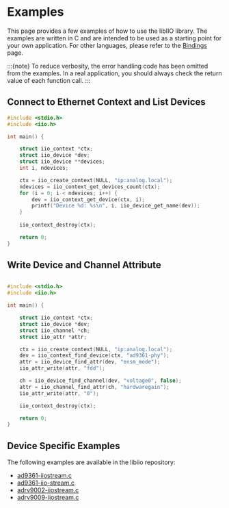 # Examples

This page provides a few examples of how to use the libIIO library. The examples are written in C and are intended to be used as a starting point for your own application. For other languages, please refer to the [Bindings](bindings.rst) page.

:::{note}
To reduce verbosity, the error handling code has been omitted from the examples. In a real application, you should always check the return value of each function call.
:::

## Connect to Ethernet Context and List Devices

```c
#include <stdio.h>
#include <iio.h>

int main() {

    struct iio_context *ctx;
    struct iio_device *dev;
    struct iio_device **devices;
    int i, ndevices;

    ctx = iio_create_context(NULL, "ip:analog.local");
    ndevices = iio_context_get_devices_count(ctx);
    for (i = 0; i < ndevices; i++) {
        dev = iio_context_get_device(ctx, i);
        printf("Device %d: %s\n", i, iio_device_get_name(dev));
    }
    
    iio_context_destroy(ctx);

    return 0;
}
```

## Write Device and Channel Attribute

```c

#include <stdio.h>
#include <iio.h>

int main() {

    struct iio_context *ctx;
    struct iio_device *dev;
    struct iio_channel *ch;
    struct iio_attr *attr;

    ctx = iio_create_context(NULL, "ip:analog.local");
    dev = iio_context_find_device(ctx, "ad9361-phy");
    attr = iio_device_find_attr(dev, "ensm_mode");
    iio_attr_write(attr, "fdd");

    ch = iio_device_find_channel(dev, "voltage0", false);
    attr = iio_channel_find_attr(ch, "hardwaregain");
    iio_attr_write(attr, "0");

    iio_context_destroy(ctx);

    return 0;
}
```

## Device Specific Examples

The following examples are available in the libiio repository:

- [ad9361-iiostream.c](https://github.com/analogdevicesinc/libiio/blob/main/examples/ad9361-iiostream.c)
- [ad9361-iio-stream.c](https://github.com/analogdevicesinc/libiio/blob/main/examples/ad9371-iiostream.c)
- [adrv9002-iiostream.c](https://github.com/analogdevicesinc/libiio/blob/main/examples/adrv9002-iiostream.c)
- [adrv9009-iiostream.c](https://github.com/analogdevicesinc/libiio/blob/main/examples/adrv9009-iiostream.c)
